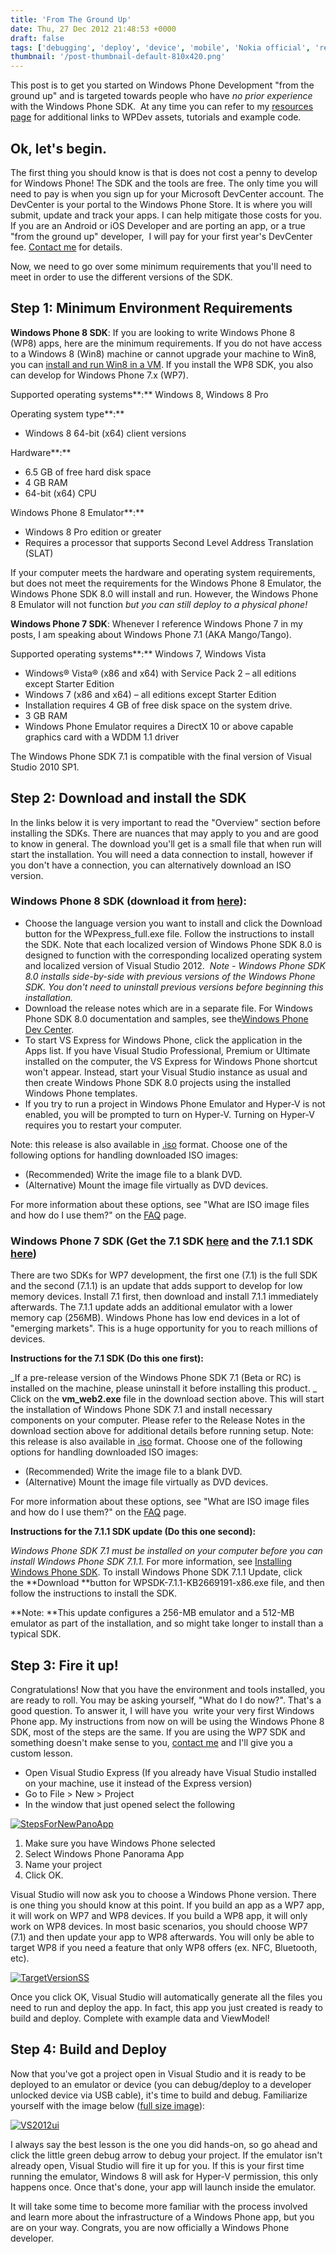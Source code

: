 ```yaml
---
title: 'From The Ground Up'
date: Thu, 27 Dec 2012 21:48:53 +0000
draft: false
tags: ['debugging', 'deploy', 'device', 'mobile', 'Nokia official', 'resources', 'sdk', 'software', 'technology', 'visual studio', 'windows phone', 'windows phone 8', 'wp7', 'wp8', 'wpdev']
thumbnail: '/post-thumbnail-default-810x420.png'
---
```


This post is to get you started on Windows Phone Development "from the ground up" and is targeted towards people who have _no prior experience_ with the Windows Phone SDK.  At any time you can refer to my [resources page](http://nokiawpdev.wordpress.com/resources/) for additional links to WPDev assets, tutorials and example code.

Ok, let's begin.
----------------

The first thing you should know is that is does not cost a penny to develop for Windows Phone! The SDK and the tools are free. The only time you will need to pay is when you sign up for your Microsoft DevCenter account. The DevCenter is your portal to the Windows Phone Store. It is where you will submit, update and track your apps. I can help mitigate those costs for you. If you are an Android or iOS Developer and are porting an app, or a true "from the ground up" developer,  I will pay for your first year's DevCenter fee. [Contact me](http://nokiawpdev.wordpress.com/about/) for details.

Now, we need to go over some minimum requirements that you'll need to meet in order to use the different versions of the SDK.

Step 1: Minimum Environment Requirements
----------------------------------------

**Windows Phone 8 SDK**: If you are looking to write Windows Phone 8 (WP8) apps, here are the minimum requirements. If you do not have access to a Windows 8 (Win8) machine or cannot upgrade your machine to Win8, you can [install and run Win8 in a VM](http://www.windows7hacker.com/index.php/2012/08/installing-windows-8-in-a-virtual-environment-with-vmware-player/). If you install the WP8 SDK, you also can develop for Windows Phone 7.x (WP7).

Supported operating systems**:** Windows 8, Windows 8 Pro

Operating system type**:**

*   Windows 8 64-bit (x64) client versions

Hardware**:**

*   6.5 GB of free hard disk space
*   4 GB RAM
*   64-bit (x64) CPU

Windows Phone 8 Emulator**:**

*   Windows 8 Pro edition or greater
*   Requires a processor that supports Second Level Address Translation (SLAT)

If your computer meets the hardware and operating system requirements, but does not meet the requirements for the Windows Phone 8 Emulator, the Windows Phone SDK 8.0 will install and run. However, the Windows Phone 8 Emulator will not function _but you can still deploy to a physical phone!_

**Windows Phone 7 SDK**: Whenever I reference Windows Phone 7 in my posts, I am speaking about Windows Phone 7.1 (AKA Mango/Tango).

Supported operating systems**:** Windows 7, Windows Vista

*   Windows® Vista® (x86 and x64) with Service Pack 2 – all editions except Starter Edition
*   Windows 7 (x86 and x64) – all editions except Starter Edition
*   Installation requires 4 GB of free disk space on the system drive.
*   3 GB RAM
*   Windows Phone Emulator requires a DirectX 10 or above capable graphics card with a WDDM 1.1 driver

The Windows Phone SDK 7.1 is compatible with the final version of Visual Studio 2010 SP1.

Step 2: Download and install the SDK
------------------------------------

In the links below it is very important to read the "Overview" section before installing the SDKs. There are nuances that may apply to you and are good to know in general. The download you'll get is a small file that when run will start the installation. You will need a data connection to install, however if you don't have a connection, you can alternatively download an ISO version.

### Windows Phone 8 SDK (download it from [here](http://www.microsoft.com/en-us/download/details.aspx?id=35471)):

*   Choose the language version you want to install and click the Download button for the WPexpress\_full.exe file. Follow the instructions to install the SDK. Note that each localized version of Windows Phone SDK 8.0 is designed to function with the corresponding localized operating system and localized version of Visual Studio 2012.  _Note - Windows Phone SDK 8.0 installs side-by-side with previous versions of the Windows Phone SDK. You don't need to uninstall previous versions before beginning this installation._
*   Download the release notes which are in a separate file. For Windows Phone SDK 8.0 documentation and samples, see the[Windows Phone Dev Center](http://go.microsoft.com/fwlink/?LinkId=255551).
*   To start VS Express for Windows Phone, click the application in the Apps list. If you have Visual Studio Professional, Premium or Ultimate installed on the computer, the VS Express for Windows Phone shortcut won't appear. Instead, start your Visual Studio instance as usual and then create Windows Phone SDK 8.0 projects using the installed Windows Phone templates.
*   If you try to run a project in Windows Phone Emulator and Hyper-V is not enabled, you will be prompted to turn on Hyper-V. Turning on Hyper-V requires you to restart your computer.

Note: this release is also available in [.iso](http://go.microsoft.com/fwlink/?LinkID=257234&clcid=0x409) format. Choose one of the following options for handling downloaded ISO images:

*   (Recommended) Write the image file to a blank DVD.
*   (Alternative) Mount the image file virtually as DVD devices.

For more information about these options, see "What are ISO image files and how do I use them?" on the [FAQ](http://go.microsoft.com/fwlink/?LinkId=95676) page.

### Windows Phone 7 SDK (Get the 7.1 SDK [here](http://www.microsoft.com/en-us/download/details.aspx?id=27570) and the 7.1.1 SDK [here](http://www.microsoft.com/en-us/download/details.aspx?id=29233))

There are two SDKs for WP7 development, the first one (7.1) is the full SDK and the second (7.1.1) is an update that adds support to develop for low memory devices. Install 7.1 first, then download and install 7.1.1 immediately afterwards. The 7.1.1 update adds an additional emulator with a lower memory cap (256MB). Windows Phone has low end devices in a lot of "emerging markets". This is a huge opportunity for you to reach millions of devices.

**Instructions for the 7.1 SDK (Do this one first):**

_If a pre-release version of the Windows Phone SDK 7.1 (Beta or RC) is installed on the machine, please uninstall it before installing this product. _ Click on the **vm\_web2.exe** file in the download section above. This will start the installation of Windows Phone SDK 7.1 and install necessary components on your computer. Please refer to the Release Notes in the download section above for additional details before running setup. Note: this release is also available in [.iso](http://go.microsoft.com/fwlink/?LinkID=226694) format. Choose one of the following options for handling downloaded ISO images:

*   (Recommended) Write the image file to a blank DVD.
*   (Alternative) Mount the image file virtually as DVD devices.

For more information about these options, see "What are ISO image files and how do I use them?" on the [FAQ](http://go.microsoft.com/fwlink/?LinkId=95676) page.

**Instructions for the 7.1.1 SDK update (Do this one second):**

_Windows Phone SDK 7.1 must be installed on your computer before you can install Windows Phone SDK 7.1.1._ For more information, see [Installing Windows Phone SDK](http://go.microsoft.com/fwlink/?LinkId=245453). To install Windows Phone SDK 7.1.1 Update, click the **Download **button for WPSDK-7.1.1-KB2669191-x86.exe file, and then follow the instructions to install the SDK.

**Note: **This update configures a 256-MB emulator and a 512-MB emulator as part of the installation, and so might take longer to install than a typical SDK.

Step 3: Fire it up!
-------------------

Congratulations! Now that you have the environment and tools installed, you are ready to roll. You may be asking yourself, "What do I do now?". That's a good question. To answer it, I will have you  write your very first Windows Phone app. My instructions from now on will be using the Windows Phone 8 SDK, most of the steps are the same. If you are using the WP7 SDK and something doesn't make sense to you, [contact me](http://nokiawpdev.wordpress.com/about/) and I'll give you a custom lesson.

*   Open Visual Studio Express (If you already have Visual Studio installed on your machine, use it instead of the Express version)
*   Go to File > New > Project
*   In the window that just opened select the following

[![StepsForNewPanoApp](http://nokiawpdev.files.wordpress.com/2012/12/stepsfornewpanoapp.png?w=547)](http://nokiawpdev.wordpress.com/2012/12/27/from-the-ground-up/stepsfornewpanoapp/)

1.  Make sure you have Windows Phone selected
2.  Select Windows Phone Panorama App
3.  Name your project
4.  Click OK.

Visual Studio will now ask you to choose a Windows Phone version. There is one thing you should know at this point. If you build an app as a WP7 app, it will work on WP7 and WP8 devices. If you build a WP8 app, it will only work on WP8 devices. In most basic scenarios, you should choose WP7 (7.1) and then update your app to WP8 afterwards. You will only be able to target WP8 if you need a feature that only WP8 offers (ex. NFC, Bluetooth, etc).

[![TargetVersionSS](http://nokiawpdev.files.wordpress.com/2012/12/targetversionss.png)](http://nokiawpdev.wordpress.com/2012/12/27/from-the-ground-up/targetversionss/)

Once you click OK, Visual Studio will automatically generate all the files you need to run and deploy the app. In fact, this app you just created is ready to build and deploy. Complete with example data and ViewModel!

Step 4: Build and Deploy
------------------------

Now that you've got a project open in Visual Studio and it is ready to be deployed to an emulator or device (you can debug/deploy to a developer unlocked device via USB cable), it's time to build and debug. Familiarize yourself with the image below ([full size image](http://nokiawpdev.files.wordpress.com/2012/12/vs2012ui.png)):

[![VS2012ui](http://nokiawpdev.files.wordpress.com/2012/12/vs2012ui.png)](http://nokiawpdev.wordpress.com/2012/12/27/from-the-ground-up/vs2012ui/)

I always say the best lesson is the one you did hands-on, so go ahead and click the little green debug arrow to debug your project. If the emulator isn't already open, Visual Studio will fire it up for you. If this is your first time running the emulator, Windows 8 will ask for Hyper-V permission, this only happens once. Once that's done, your app will launch inside the emulator.

It will take some time to become more familiar with the process involved and learn more about the infrastructure of a Windows Phone app, but you are on your way. Congrats, you are now officially a Windows Phone developer.